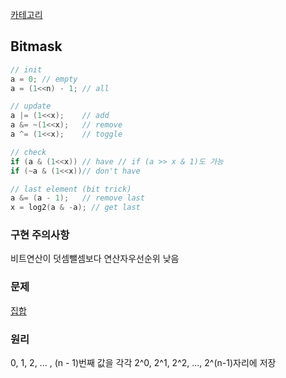 [카테고리](/README.md)
## Bitmask
```cpp
// init
a = 0; // empty
a = (1<<n) - 1; // all

// update
a |= (1<<x);	// add
a &= ~(1<<x);	// remove
a ^= (1<<x);	// toggle

// check
if (a & (1<<x))	// have // if (a >> x & 1)도 가능
if (~a & (1<<x))// don't have

// last element (bit trick)
a &= (a - 1);	// remove last
x = log2(a & -a); // get last
```
### 구현 주의사항
비트연산이 덧셈뺄셈보다 연산자우선순위 낮음

### 문제
[집합](https://www.acmicpc.net/problem/11723)   

### 원리
0, 1, 2, ... , (n - 1)번째 값을 각각 2^0, 2^1, 2^2, ..., 2^(n-1)자리에 저장